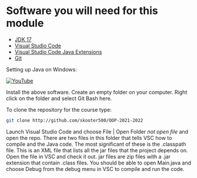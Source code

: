 # Software you will need for this module

- [JDK 17](https://www.oracle.com/ie/java/technologies/javase-downloads.html)
- [Visual Studio Code](https://code.visualstudio.com/)
- [Visual Studio Code Java Extensions](https://code.visualstudio.com/docs/languages/java)
- [Git](https://git-scm.com/download/)

Setting up Java on Windows:

[![YouTube](http://img.youtube.com/vi/WXftKFCtPrQ/0.jpg)](https://www.youtube.com/watch?v=WXftKFCtPrQ)


Install the above software. Create an empty folder on your computer. Right click on the folder and select Git Bash here.

To clone the repository for the course type:

```bash
git clone http://github.com/skooter500/OOP-2021-2022
```

Launch Visual Studio Code and choose File | Open Folder *not open file* and open the repo. There are two files in this folder that tells VSC how to compile and the Java code. The most significant of these is the .classpath file. This is an XML file that lists all the jar files that the project depends on. Open the file in VSC and check it out.  jar files are zip files with a .jar extension that contain .class files. You should be able to open Main.java and choose Debug from the debug menu in VSC to compile and run the code.